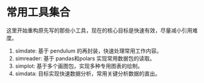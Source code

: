 # 常用工具集合

这里开始重构原先写的那些小工具，现在的核心目标是快速有效，尽量减小引用难度。

1. simdate: 基于 pendulum 的再封装，快速处理常用工作内容。
2. simreader: 基于 pandas和polars 实现常用数据包的读取。
3. simplot: 基于多个画图包，实现多种专用图表的绘制。
4. simdata: 目标实现快速数据分析，常用关键分析数据的直出。